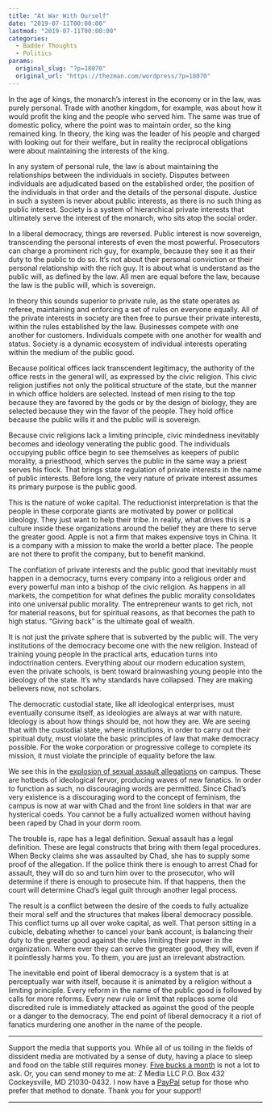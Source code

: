 ```yaml
---
title: "At War With Ourself"
date: "2019-07-11T00:00:00"
lastmod: "2019-07-11T00:00:00"
categories:
  - Badder Thoughts
  - Politics
params:
  original_slug: "?p=18070"
  original_url: "https://thezman.com/wordpress/?p=18070"
---
```


In the age of kings, the monarch’s interest in the economy or in the
law, was purely personal. Trade with another kingdom, for example, was
about how it would profit the king and the people who served him. The
same was true of domestic policy, where the point was to maintain order,
so the king remained king. In theory, the king was the leader of his
people and charged with looking out for their welfare, but in reality
the reciprocal obligations were about maintaining the interests of the
king.

In any system of personal rule, the law is about maintaining the
relationships between the individuals in society. Disputes between
individuals are adjudicated based on the established order, the position
of the individuals in that order and the details of the personal
dispute. Justice in such a system is never about public interests, as
there is no such thing as public interest. Society is a system of
hierarchical private interests that ultimately serve the interest of the
monarch, who sits atop the social order.

In a liberal democracy, things are reversed. Public interest is now
sovereign, transcending the personal interests of even the most
powerful. Prosecutors can charge a prominent rich guy, for example,
because they see it as their duty to the public to do so. It’s not about
their personal conviction or their personal relationship with the rich
guy. It is about what is understand as the public will, as defined by
the law. All men are equal before the law, because the law is the public
will, which is sovereign.

In theory this sounds superior to private rule, as the state operates as
referee, maintaining and enforcing a set of rules on everyone equally.
All of the private interests in society are then free to pursue their
private interests, within the rules established by the law. Businesses
compete with one another for customers. Individuals compete with one
another for wealth and status. Society is a dynamic ecosystem of
individual interests operating within the medium of the public good.

Because political offices lack transcendent legitimacy, the authority of
the office rests in the general will, as expressed by the civic
religion. This civic religion justifies not only the political structure
of the state, but the manner in which office holders are selected.
Instead of men rising to the top because they are favored by the gods or
by the design of biology, they are selected because they win the favor
of the people. They hold office because the public wills it and the
public will is sovereign.

Because civic religions lack a limiting principle, civic mindedness
inevitably becomes and ideology venerating the public good. The
individuals occupying public office begin to see themselves as keepers
of public morality, a priesthood, which serves the public in the same
way a priest serves his flock. That brings state regulation of private
interests in the name of public interests. Before long, the very nature
of private interest assumes its primary purpose is the public good.

This is the nature of woke capital. The reductionist interpretation is
that the people in these corporate giants are motivated by power or
political ideology. They just want to help their tribe. In reality, what
drives this is a culture inside these organizations around the belief
they are there to serve the greater good. Apple is not a firm that makes
expensive toys in China. It is a company with a mission to make the
world a better place. The people are not there to profit the company,
but to benefit mankind.

The conflation of private interests and the public good that inevitably
must happen in a democracy, turns every company into a religious order
and every powerful man into a bishop of the civic religion. As happens
in all markets, the competition for what defines the public morality
consolidates into one universal public morality. The entrepreneur wants
to get rich, not for material reasons, but for spiritual reasons, as
that becomes the path to high status. “Giving back” is the ultimate goal
of wealth.

It is not just the private sphere that is subverted by the public will.
The very institutions of the democracy become one with the new religion.
Instead of training young people in the practical arts, education turns
into indoctrination centers. Everything about our modern education
system, even the private schools, is bent toward brainwashing young
people into the ideology of the state. It’s why standards have
collapsed. They are making believers now, not scholars.

The democratic custodial state, like all ideological enterprises, must
eventually consume itself, as ideologies are always at war with nature.
Ideology is about how things should be, not how they are. We are seeing
that with the custodial state, where institutions, in order to carry out
their spiritual duty, must violate the basic principles of law that make
democracy possible. For the woke corporation or progressive college to
complete its mission, it must violate the principle of equality before
the law.

We see this in the [explosion of sexual assault
allegations](https://www.baltimoresun.com/maryland/baltimore-county/bs-md-baltimore-county-counter-claims-20190401-story.html)
on campus. These are hotbeds of ideological fervor, producing waves of
new fanatics. In order to function as such, no discouraging words are
permitted. Since Chad’s very existence is a discouraging word to the
concept of feminism, the campus is now at war with Chad and the front
line solders in that war are hysterical coeds. You cannot be a fully
actualized women without having been raped by Chad in your dorm room.

The trouble is, rape has a legal definition. Sexual assault has a legal
definition. These are legal constructs that bring with them legal
procedures. When Becky claims she was assaulted by Chad, she has to
supply some proof of the allegation. If the police think there is enough
to arrest Chad for assault, they will do so and turn him over to the
prosecutor, who will determine if there is enough to prosecute him. If
that happens, then the court will determine Chad’s legal guilt through
another legal process.

The result is a conflict between the desire of the coeds to fully
actualize their moral self and the structures that makes liberal
democracy possible. This conflict turns up all over woke capital, as
well. That person sitting in a cubicle, debating whether to cancel your
bank account, is balancing their duty to the greater good against the
rules limiting their power in the organization. Where ever they can
serve the greater good, they will, even if it pointlessly harms you. To
them, you are just an irrelevant abstraction.

The inevitable end point of liberal democracy is a system that is at
perceptually war with itself, because it is animated by a religion
without a limiting principle. Every reform in the name of the public
good is followed by calls for more reforms. Every new rule or limit that
replaces some old discredited rule is immediately attacked as against
the good of the people or a danger to the democracy. The end point of
liberal democracy it a riot of fanatics murdering one another in the
name of the people.

------------------------------------------------------------------------

Support the media that supports you. While all of us toiling in the
fields of dissident media are motivated by a sense of duty, having a
place to sleep and food on the table still requires money.
<a href="https://www.subscribestar.com/the-z-blog"
rel="noopener noreferrer" target="_blank">Five bucks a month</a> is not
a lot to ask. Or, you can send money to me at: Z Media LLC P.O. Box 432
Cockeysville, MD 21030-0432. I now have a <a
href="https://www.paypal.com/cgi-bin/webscr?cmd=_s-xclick&amp;hosted_button_id=UDAS2Q8JYA6CN&amp;source=url"
rel="noopener noreferrer" target="_blank">PayPal</a> setup for those who
prefer that method to donate. Thank you for your support!

------------------------------------------------------------------------
